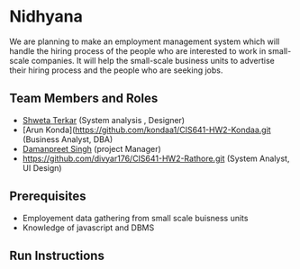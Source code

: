 # Nidhyana

We are planning to make an employment management system which will handle the hiring process of the people who are interested to work in small-scale companies. It will help the small-scale business units to advertise their hiring process and the people who are seeking jobs.

## Team Members and Roles
* [Shweta Terkar](https://github.com/shwetaterkar/-CIS641-HW2-terkars.git) (System analysis , Designer)
* [Arun Konda](https://github.com/kondaa1/CIS641-HW2-Kondaa.git (Business Analyst, DBA)
* [Damanpreet Singh](https://github.com/dpsingh2194/CIS641-HW2-Singh) (project Manager)
* https://github.com/divyar176/CIS641-HW2-Rathore.git (System Analyst, UI Design)

## Prerequisites
* Employement data gathering from small scale buisness units
* Knowledge of javascript and DBMS

## Run Instructions
